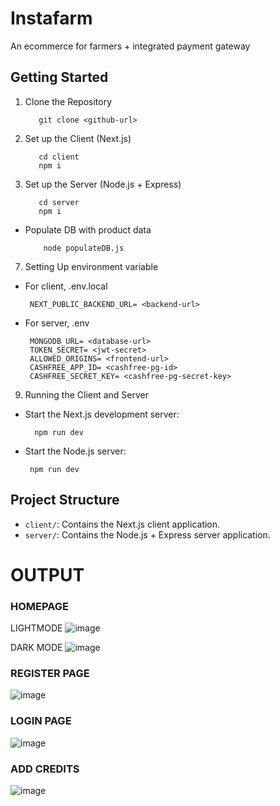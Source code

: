 # Instafarm
An ecommerce for farmers + integrated payment gateway

## Getting Started

1. Clone the Repository

   ```
      git clone <github-url>
   ```
3. Set up the Client (Next.js)
   
   ```
      cd client
      npm i
   ```
5. Set up the Server (Node.js + Express)
   
   ```
      cd server
      npm i
   ```
 - Populate DB with product data

    ```
        node populateDB.js
    ```

7. Setting Up environment variable
 
 - For client, .env.local
   ```
    NEXT_PUBLIC_BACKEND_URL= <backend-url>
   ```
   
 - For server, .env

   ```
    MONGODB_URL= <database-url>
    TOKEN_SECRET= <jwt-secret>
    ALLOWED_ORIGINS= <frontend-url>
    CASHFREE_APP_ID= <cashfree-pg-id>
    CASHFREE_SECRET_KEY= <cashfree-pg-secret-key>
   ``` 
   
9. Running the Client and Server

- Start the Next.js development server:
  
   ```
     npm run dev
   ```
- Start the Node.js server:

    ```
     npm run dev
   ```


## Project Structure

- `client/`: Contains the Next.js client application.
- `server/`: Contains the Node.js + Express server application.



# OUTPUT

### HOMEPAGE

LIGHTMODE
![image](https://github.com/void-hr/sense_assign/assets/89070559/2cc7ebd1-a8af-4353-b900-3a6e4634abc4)

DARK MODE
![image](https://github.com/void-hr/sense_assign/assets/89070559/10b7bdf4-372b-40d0-bfa4-6190beb28053)

### REGISTER PAGE

![image](https://github.com/void-hr/sense_assign/assets/89070559/43fc7067-a452-4205-bfac-212107e4ac70)


### LOGIN PAGE

![image](https://github.com/void-hr/sense_assign/assets/89070559/8c4fb375-06fb-481c-8f49-cfcfc3273ca1)


### ADD CREDITS

![image](https://github.com/void-hr/sense_assign/assets/89070559/d6291a7e-9fa8-449c-99f2-d1ac4c0ba530)










